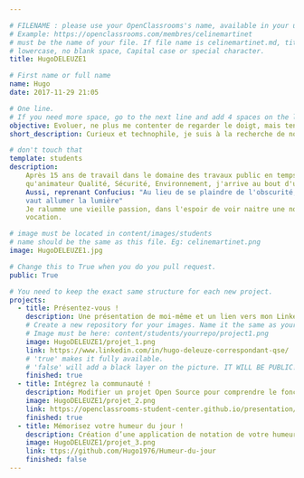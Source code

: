 ```yaml
---

# FILENAME : please use your OpenClassrooms's name, available in your url.
# Example: https://openclassrooms.com/membres/celinemartinet
# must be the name of your file. If file name is celinemartinet.md, title is celinemartinet.
# lowercase, no blank space, Capital case or special character.
title: HugoDELEUZE1

# First name or full name
name: Hugo
date: 2017-11-29 21:05

# One line.
# If you need more space, go to the next line and add 4 spaces on the left, as in 'description'.
objective: Evoluer, ne plus me contenter de regarder le doigt, mais tenter d'atteindre la lune.
short_description: Curieux et technophile, je suis à la recherche de nouveaux défis.

# don't touch that
template: students
description:
    Après 15 ans de travail dans le domaine des travaux public en temps que
    qu'animateur Qualité, Sécurité, Environnement, j'arrive au bout d'un cycle.
    Aussi, reprenant Confucius: "Au lieu de se plaindre de l'obscurité, mieux
    vaut allumer la lumière"
    Je ralumme une vieille passion, dans l'espoir de voir naitre une nouvelle
    vocation.

# image must be located in content/images/students
# name should be the same as this file. Eg: celinemartinet.png
image: HugoDELEUZE1.jpg

# Change this to True when you do you pull request.
public: True

# You need to keep the exact same structure for each new project.
projects:
  - title: Présentez-vous !
    description: Une présentation de moi-même et un lien vers mon LinkedIn.
    # Create a new repository for your images. Name it the same as your nickname and profile picture.
    # Image must be here: content/students/yourrepo/project1.png
    image: HugoDELEUZE1/projet_1.png
    link: https://www.linkedin.com/in/hugo-deleuze-correspondant-qse/
    # 'true' makes it fully available.
    # 'false' will add a black layer on the picture. IT WILL BE PUBLIC!
    finished: true
  - title: Intégrez la communauté !
    description: Modifier un projet Open Source pour comprendre le fonctionnement de Git, de Github et des pull requests.
    image: HugoDELEUZE1/projet_2.png
    link: https://openclassrooms-student-center.github.io/presentation/students/ratus.html
    finished: true
  - title: Mémorisez votre humeur du jour !
    description: Création d’une application de notation de votre humeur du jour avec Android Studio.
    image: HugoDELEUZE1/projet_3.png
    link: ttps://github.com/Hugo1976/Humeur-du-jour
    finished: false
---
```


